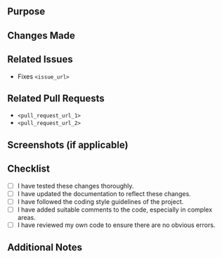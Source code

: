 ## Purpose

<!-- Briefly describe the purpose and scope of this pull request. -->

## Changes Made

<!-- Describe the changes you have made in this pull request. Provide context for reviewers to understand the changes. -->

## Related Issues

<!-- If this pull request is related to any GitHub issues mention them here.  Add `N/A` if there's nothing to mention. -->
- Fixes `<issue_url>`

## Related Pull Requests

<!-- If this pull request is related to any other pull requests, mention them here. Add `N/A` if there's nothing to mention. -->

- `<pull_request_url_1>`
- `<pull_request_url_2>`

## Screenshots (if applicable)

<!-- If your changes involve visual modifications, provide screenshots or GIFs to showcase the changes. Add `N/A` if there's nothing to mention. -->

## Checklist

<!-- Mark the items that are applicable by replacing [ ] with [x]. -->

- [ ] I have tested these changes thoroughly.
- [ ] I have updated the documentation to reflect these changes.
- [ ] I have followed the coding style guidelines of the project.
- [ ] I have added suitable comments to the code, especially in complex areas.
- [ ] I have reviewed my own code to ensure there are no obvious errors.

## Additional Notes

<!-- Any additional notes or information that may be helpful for reviewers or future reference. Add `N/A` if there's nothing to mention. -->
